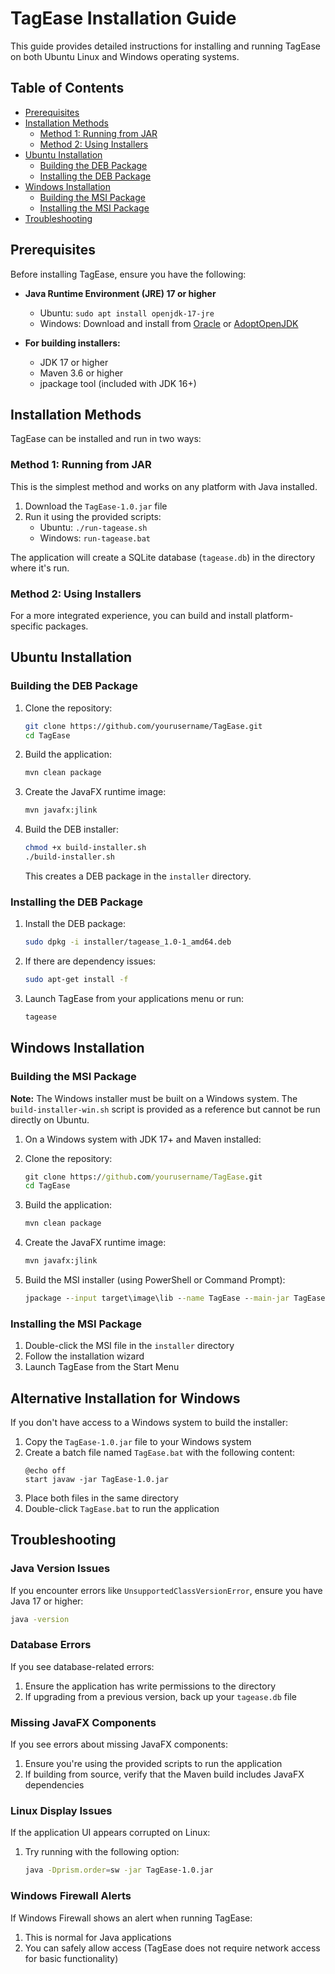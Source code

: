 # TagEase Installation Guide

This guide provides detailed instructions for installing and running TagEase on both Ubuntu Linux and Windows operating systems.

## Table of Contents

- [Prerequisites](#prerequisites)
- [Installation Methods](#installation-methods)
  - [Method 1: Running from JAR](#method-1-running-from-jar)
  - [Method 2: Using Installers](#method-2-using-installers)
- [Ubuntu Installation](#ubuntu-installation)
  - [Building the DEB Package](#building-the-deb-package)
  - [Installing the DEB Package](#installing-the-deb-package)
- [Windows Installation](#windows-installation)
  - [Building the MSI Package](#building-the-msi-package)
  - [Installing the MSI Package](#installing-the-msi-package)
- [Troubleshooting](#troubleshooting)

## Prerequisites

Before installing TagEase, ensure you have the following:

- **Java Runtime Environment (JRE) 17 or higher**
  - Ubuntu: `sudo apt install openjdk-17-jre`
  - Windows: Download and install from [Oracle](https://www.oracle.com/java/technologies/downloads/) or [AdoptOpenJDK](https://adoptopenjdk.net/)

- **For building installers:**
  - JDK 17 or higher
  - Maven 3.6 or higher
  - jpackage tool (included with JDK 16+)

## Installation Methods

TagEase can be installed and run in two ways:

### Method 1: Running from JAR

This is the simplest method and works on any platform with Java installed.

1. Download the `TagEase-1.0.jar` file
2. Run it using the provided scripts:
   - Ubuntu: `./run-tagease.sh`
   - Windows: `run-tagease.bat`

The application will create a SQLite database (`tagease.db`) in the directory where it's run.

### Method 2: Using Installers

For a more integrated experience, you can build and install platform-specific packages.

## Ubuntu Installation

### Building the DEB Package

1. Clone the repository:
   ```bash
   git clone https://github.com/yourusername/TagEase.git
   cd TagEase
   ```

2. Build the application:
   ```bash
   mvn clean package
   ```

3. Create the JavaFX runtime image:
   ```bash
   mvn javafx:jlink
   ```

4. Build the DEB installer:
   ```bash
   chmod +x build-installer.sh
   ./build-installer.sh
   ```

   This creates a DEB package in the `installer` directory.

### Installing the DEB Package

1. Install the DEB package:
   ```bash
   sudo dpkg -i installer/tagease_1.0-1_amd64.deb
   ```

2. If there are dependency issues:
   ```bash
   sudo apt-get install -f
   ```

3. Launch TagEase from your applications menu or run:
   ```bash
   tagease
   ```

## Windows Installation

### Building the MSI Package

**Note:** The Windows installer must be built on a Windows system. The `build-installer-win.sh` script is provided as a reference but cannot be run directly on Ubuntu.

1. On a Windows system with JDK 17+ and Maven installed:

2. Clone the repository:
   ```cmd
   git clone https://github.com/yourusername/TagEase.git
   cd TagEase
   ```

3. Build the application:
   ```cmd
   mvn clean package
   ```

4. Create the JavaFX runtime image:
   ```cmd
   mvn javafx:jlink
   ```

5. Build the MSI installer (using PowerShell or Command Prompt):
   ```cmd
   jpackage --input target\image\lib --name TagEase --main-jar TagEase-1.0.jar --main-class com.tagease.App --type msi --icon src\main\resources\Image\hash_12080727.png --app-version 1.0 --vendor "TagEase" --description "A file tagging application" --dest installer --runtime-image target\image --java-options "-Xmx512m"
   ```

### Installing the MSI Package

1. Double-click the MSI file in the `installer` directory
2. Follow the installation wizard
3. Launch TagEase from the Start Menu

## Alternative Installation for Windows

If you don't have access to a Windows system to build the installer:

1. Copy the `TagEase-1.0.jar` file to your Windows system
2. Create a batch file named `TagEase.bat` with the following content:
   ```batch
   @echo off
   start javaw -jar TagEase-1.0.jar
   ```
3. Place both files in the same directory
4. Double-click `TagEase.bat` to run the application

## Troubleshooting

### Java Version Issues

If you encounter errors like `UnsupportedClassVersionError`, ensure you have Java 17 or higher:

```bash
java -version
```

### Database Errors

If you see database-related errors:

1. Ensure the application has write permissions to the directory
2. If upgrading from a previous version, back up your `tagease.db` file

### Missing JavaFX Components

If you see errors about missing JavaFX components:

1. Ensure you're using the provided scripts to run the application
2. If building from source, verify that the Maven build includes JavaFX dependencies

### Linux Display Issues

If the application UI appears corrupted on Linux:

1. Try running with the following option:
   ```bash
   java -Dprism.order=sw -jar TagEase-1.0.jar
   ```

### Windows Firewall Alerts

If Windows Firewall shows an alert when running TagEase:

1. This is normal for Java applications
2. You can safely allow access (TagEase does not require network access for basic functionality)
